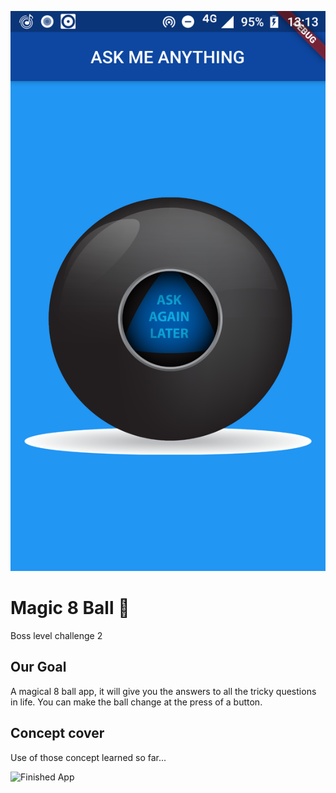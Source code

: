 ![App Brewery Banner](https://github.com/ankitasuman009/images/blob/master/ask_me_ath_image.png)


# Magic 8 Ball 🎱
Boss level challenge 2

## Our Goal

A magical 8 ball app, it will give you the answers to all the tricky questions in life. You can make the ball change at the press of a button. 



## Concept cover
Use of those concept learned so far...


![Finished App](https://github.com/londonappbrewery/Images/blob/master/8-ball-flutter-gif.gif)




